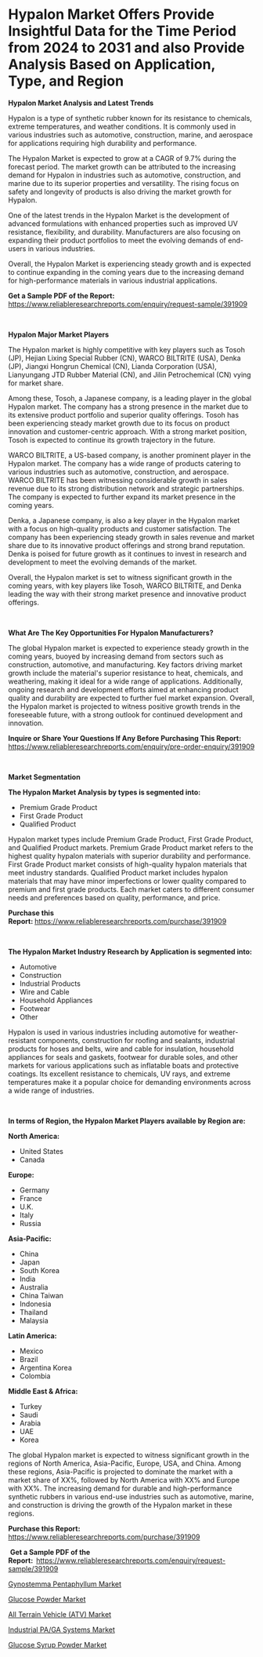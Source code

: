 <p><h1>Hypalon Market Offers Provide Insightful Data for the Time Period from 2024 to 2031 and also Provide Analysis Based on Application, Type, and Region</h1></p><p><strong>Hypalon Market Analysis and Latest Trends</strong></p>
<p><p>Hypalon is a type of synthetic rubber known for its resistance to chemicals, extreme temperatures, and weather conditions. It is commonly used in various industries such as automotive, construction, marine, and aerospace for applications requiring high durability and performance.</p><p>The Hypalon Market is expected to grow at a CAGR of 9.7% during the forecast period. The market growth can be attributed to the increasing demand for Hypalon in industries such as automotive, construction, and marine due to its superior properties and versatility. The rising focus on safety and longevity of products is also driving the market growth for Hypalon.</p><p>One of the latest trends in the Hypalon Market is the development of advanced formulations with enhanced properties such as improved UV resistance, flexibility, and durability. Manufacturers are also focusing on expanding their product portfolios to meet the evolving demands of end-users in various industries.</p><p>Overall, the Hypalon Market is experiencing steady growth and is expected to continue expanding in the coming years due to the increasing demand for high-performance materials in various industrial applications.</p></p>
<p><strong>Get a Sample PDF of the Report:&nbsp;</strong> <a href="https://www.reliableresearchreports.com/enquiry/request-sample/391909">https://www.reliableresearchreports.com/enquiry/request-sample/391909</a></p>
<p>&nbsp;</p>
<p><strong>Hypalon Major Market Players</strong></p>
<p><p>The Hypalon market is highly competitive with key players such as Tosoh (JP), Hejian Lixing Special Rubber (CN), WARCO BILTRITE (USA), Denka (JP), Jiangxi Hongrun Chemical (CN), Lianda Corporation (USA), Lianyungang JTD Rubber Material (CN), and Jilin Petrochemical (CN) vying for market share.</p><p>Among these, Tosoh, a Japanese company, is a leading player in the global Hypalon market. The company has a strong presence in the market due to its extensive product portfolio and superior quality offerings. Tosoh has been experiencing steady market growth due to its focus on product innovation and customer-centric approach. With a strong market position, Tosoh is expected to continue its growth trajectory in the future.</p><p>WARCO BILTRITE, a US-based company, is another prominent player in the Hypalon market. The company has a wide range of products catering to various industries such as automotive, construction, and aerospace. WARCO BILTRITE has been witnessing considerable growth in sales revenue due to its strong distribution network and strategic partnerships. The company is expected to further expand its market presence in the coming years.</p><p>Denka, a Japanese company, is also a key player in the Hypalon market with a focus on high-quality products and customer satisfaction. The company has been experiencing steady growth in sales revenue and market share due to its innovative product offerings and strong brand reputation. Denka is poised for future growth as it continues to invest in research and development to meet the evolving demands of the market.</p><p>Overall, the Hypalon market is set to witness significant growth in the coming years, with key players like Tosoh, WARCO BILTRITE, and Denka leading the way with their strong market presence and innovative product offerings.</p></p>
<p>&nbsp;</p>
<p><strong>What Are The Key Opportunities For Hypalon Manufacturers?</strong></p>
<p><p>The global Hypalon market is expected to experience steady growth in the coming years, buoyed by increasing demand from sectors such as construction, automotive, and manufacturing. Key factors driving market growth include the material's superior resistance to heat, chemicals, and weathering, making it ideal for a wide range of applications. Additionally, ongoing research and development efforts aimed at enhancing product quality and durability are expected to further fuel market expansion. Overall, the Hypalon market is projected to witness positive growth trends in the foreseeable future, with a strong outlook for continued development and innovation.</p></p>
<p><strong>Inquire or Share Your Questions If Any Before Purchasing This Report:</strong> <a href="https://www.reliableresearchreports.com/enquiry/pre-order-enquiry/391909">https://www.reliableresearchreports.com/enquiry/pre-order-enquiry/391909</a></p>
<p>&nbsp;</p>
<p><strong>Market Segmentation</strong></p>
<p><strong>The Hypalon Market Analysis by types is segmented into:</strong></p>
<p><ul><li>Premium Grade Product</li><li>First Grade Product</li><li>Qualified Product</li></ul></p>
<p><p>Hypalon market types include Premium Grade Product, First Grade Product, and Qualified Product markets. Premium Grade Product market refers to the highest quality hypalon materials with superior durability and performance. First Grade Product market consists of high-quality hypalon materials that meet industry standards. Qualified Product market includes hypalon materials that may have minor imperfections or lower quality compared to premium and first grade products. Each market caters to different consumer needs and preferences based on quality, performance, and price.</p></p>
<p><strong>Purchase this Report:&nbsp;</strong><a href="https://www.reliableresearchreports.com/purchase/391909">https://www.reliableresearchreports.com/purchase/391909</a></p>
<p>&nbsp;</p>
<p><strong>The Hypalon Market Industry Research by Application is segmented into:</strong></p>
<p><ul><li>Automotive</li><li>Construction</li><li>Industrial Products</li><li>Wire and Cable</li><li>Household Appliances</li><li>Footwear</li><li>Other</li></ul></p>
<p><p>Hypalon is used in various industries including automotive for weather-resistant components, construction for roofing and sealants, industrial products for hoses and belts, wire and cable for insulation, household appliances for seals and gaskets, footwear for durable soles, and other markets for various applications such as inflatable boats and protective coatings. Its excellent resistance to chemicals, UV rays, and extreme temperatures make it a popular choice for demanding environments across a wide range of industries.</p></p>
<p>&nbsp;</p>
<p><strong>In terms of Region, the Hypalon Market Players available by Region are:</strong></p>
<p>
    <p> <strong> North America: </strong>
        <ul>
            <li>United States</li>
            <li>Canada</li>
        </ul>
        </p> 
    <p> <strong> Europe: </strong>
        <ul>
            <li>Germany</li>
            <li>France</li>
            <li>U.K.</li>
            <li>Italy</li>
            <li>Russia</li>
        </ul>
        </p> 
    <p> <strong> Asia-Pacific: </strong>
        <ul>
            <li>China</li>
            <li>Japan</li>
            <li>South Korea</li>
            <li>India</li>
            <li>Australia</li>
            <li>China Taiwan</li>
            <li>Indonesia</li>
            <li>Thailand</li>
            <li>Malaysia</li>
        </ul>
        </p> 
    <p> <strong> Latin America: </strong>
        <ul>
            <li>Mexico</li>
            <li>Brazil</li>
            <li>Argentina Korea</li>
            <li>Colombia</li>
        </ul>
        </p> 
    <p> <strong> Middle East & Africa: </strong>
        <ul>
            <li>Turkey</li>
            <li>Saudi</li>
            <li>Arabia</li>
            <li>UAE</li>
            <li>Korea</li>
        </ul>
    </p>
    </p>
<p><p>The global Hypalon market is expected to witness significant growth in the regions of North America, Asia-Pacific, Europe, USA, and China. Among these regions, Asia-Pacific is projected to dominate the market with a market share of XX%, followed by North America with XX% and Europe with XX%. The increasing demand for durable and high-performance synthetic rubbers in various end-use industries such as automotive, marine, and construction is driving the growth of the Hypalon market in these regions.</p></p>
<p><strong>Purchase this Report: </strong><a href="https://www.reliableresearchreports.com/purchase/391909">https://www.reliableresearchreports.com/purchase/391909</a></p>
<p>&nbsp;<strong>Get a Sample PDF of the Report:&nbsp;&nbsp;</strong><a href="https://www.reliableresearchreports.com/enquiry/request-sample/391909">https://www.reliableresearchreports.com/enquiry/request-sample/391909</a></p>
<p><strong></strong></p>
<p><p><a href="https://view.publitas.com/reportprime-1/gynostemma-pentaphyllum-market-offers-provide-insightful-data-for-the-time-period-from-2024-to-2031-and-also-provide-analysis-based-on-application-type-and-region/">Gynostemma Pentaphyllum Market</a></p><p><a href="https://github.com/bobicer/Market-Research-Report-List-2/blob/main/glucose-powder-market.md">Glucose Powder Market</a></p><p><a href="https://scarlet-rocket-c63.notion.site/All-Terrain-Vehicle-ATV-Market-Research-Report-Provides-thorough-Industry-Overview-which-offers-a-a3ef5e7d0d5249e1bf4073e26c3e73a5">All Terrain Vehicle (ATV) Market</a></p><p><a href="https://zircon-bluebell-299.notion.site/Industrial-PA-GA-Systems-Market-with-the-goal-of-estimating-the-market-size-and-future-growth-potent-d141e24c2748443e9930818b527be045">Industrial PA/GA Systems Market</a></p><p><a href="https://github.com/globismark/Market-Research-Report-List-2/blob/main/glucose-syrup-powder-market.md">Glucose Syrup Powder Market</a></p></p>
